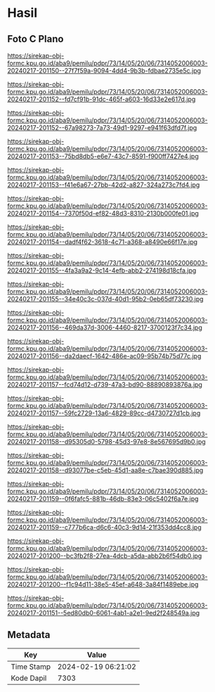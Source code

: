# Hasil

## Foto C Plano

https://sirekap-obj-formc.kpu.go.id/aba9/pemilu/pdpr/73/14/05/20/06/7314052006003-20240217-201150--27f7f59a-9094-4dd4-9b3b-fdbae2735e5c.jpg

https://sirekap-obj-formc.kpu.go.id/aba9/pemilu/pdpr/73/14/05/20/06/7314052006003-20240217-201152--fd7cf91b-91dc-465f-a603-16d33e2e617d.jpg

https://sirekap-obj-formc.kpu.go.id/aba9/pemilu/pdpr/73/14/05/20/06/7314052006003-20240217-201152--67a98273-7a73-49d1-9297-e941f63dfd7f.jpg

https://sirekap-obj-formc.kpu.go.id/aba9/pemilu/pdpr/73/14/05/20/06/7314052006003-20240217-201153--75bd8db5-e6e7-43c7-8591-f900ff7427e4.jpg

https://sirekap-obj-formc.kpu.go.id/aba9/pemilu/pdpr/73/14/05/20/06/7314052006003-20240217-201153--f41e6a67-27bb-42d2-a827-324a273c7fd4.jpg

https://sirekap-obj-formc.kpu.go.id/aba9/pemilu/pdpr/73/14/05/20/06/7314052006003-20240217-201154--7370f50d-ef82-48d3-8310-2130b000fe01.jpg

https://sirekap-obj-formc.kpu.go.id/aba9/pemilu/pdpr/73/14/05/20/06/7314052006003-20240217-201154--dadf4f62-3618-4c71-a368-a8490e66f17e.jpg

https://sirekap-obj-formc.kpu.go.id/aba9/pemilu/pdpr/73/14/05/20/06/7314052006003-20240217-201155--4fa3a9a2-9c14-4efb-abb2-274198d18cfa.jpg

https://sirekap-obj-formc.kpu.go.id/aba9/pemilu/pdpr/73/14/05/20/06/7314052006003-20240217-201155--34e40c3c-037d-40d1-95b2-0eb65df73230.jpg

https://sirekap-obj-formc.kpu.go.id/aba9/pemilu/pdpr/73/14/05/20/06/7314052006003-20240217-201156--469da37d-3006-4460-8217-3700123f7c34.jpg

https://sirekap-obj-formc.kpu.go.id/aba9/pemilu/pdpr/73/14/05/20/06/7314052006003-20240217-201156--da2daecf-1642-486e-ac09-95b74b75d77c.jpg

https://sirekap-obj-formc.kpu.go.id/aba9/pemilu/pdpr/73/14/05/20/06/7314052006003-20240217-201157--fcd74d12-d739-47a3-bd90-88890893876a.jpg

https://sirekap-obj-formc.kpu.go.id/aba9/pemilu/pdpr/73/14/05/20/06/7314052006003-20240217-201157--59fc2729-13a6-4829-89cc-d4730727d1cb.jpg

https://sirekap-obj-formc.kpu.go.id/aba9/pemilu/pdpr/73/14/05/20/06/7314052006003-20240217-201158--d95305d0-5798-45d3-97e8-8e567695d9b0.jpg

https://sirekap-obj-formc.kpu.go.id/aba9/pemilu/pdpr/73/14/05/20/06/7314052006003-20240217-201158--d93077be-c5eb-45d1-aa8e-c7bae390d885.jpg

https://sirekap-obj-formc.kpu.go.id/aba9/pemilu/pdpr/73/14/05/20/06/7314052006003-20240217-201159--0f6fafc5-881b-46db-83e3-06c5402f6a7e.jpg

https://sirekap-obj-formc.kpu.go.id/aba9/pemilu/pdpr/73/14/05/20/06/7314052006003-20240217-201159--c777b6ca-d6c6-40c3-9d14-21f353dd4cc8.jpg

https://sirekap-obj-formc.kpu.go.id/aba9/pemilu/pdpr/73/14/05/20/06/7314052006003-20240217-201200--bc3fb2f8-27ea-4dcb-a5da-abb2b6f54db0.jpg

https://sirekap-obj-formc.kpu.go.id/aba9/pemilu/pdpr/73/14/05/20/06/7314052006003-20240217-201200--f1c94d11-38e5-45ef-a648-3a84f1489ebe.jpg

https://sirekap-obj-formc.kpu.go.id/aba9/pemilu/pdpr/73/14/05/20/06/7314052006003-20240217-201151--5ed80db0-6061-4ab1-a2e1-9ed2f248549a.jpg


## Metadata

| Key        | Value               |
| ---------- | ------------------- |
| Time Stamp | 2024-02-19 06:21:02 |
| Kode Dapil | 7303                |



